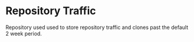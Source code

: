 # Repository Traffic 
Repository used used to store repository traffic and clones past the default 2 week period.
